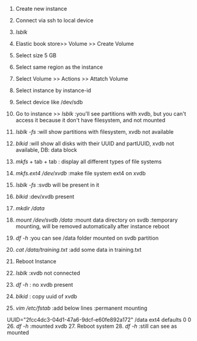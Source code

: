 1. Create new instance
2. Connect via ssh to local device
3. *lsblk*
4. Elastic book store>> Volume >> Create Volume
5. Select size 5 GB
6. Select same region as the instance
7. Select Volume >> Actions >> Attatch Volume
8. Select instance by instance-id
9. Select device like /dev/sdb
10. Go to instance >> *lsblk* :you'll see partitions with xvdb, but you can't access it because it don't have filesystem, and not mounted
11. *lsblk -fs* :will show partitions with filesystem, xvdb not available
12. *blkid* :will show all disks with their UUID and partUUID, xvdb not available, DB: data block
13. *mkfs* + tab + tab : display all different types of file systems
14. *mkfs.ext4 /dev/xvdb* :make file system ext4 on xvdb
15. *lsblk -fs* :svdb will be present in it
16. *blkid* :dev/xvdb present
17. *mkdir /data*
18. *mount /dev/svdb /data* :mount data directory on svdb    :temporary mounting, will be removed automatically after instance reboot
19. *df -h* :you can see /data folder mounted on svdb partition
20. *cat /data/training.txt* :add some data in training.txt

21. Reboot Instance
22. *lsblk*  :xvdb not connected
23. *df -h*  : no xvdb present
24. *blkid*  : copy uuid of xvdb
25. *vim /etc/fstab* :add below lines    :permanent mounting

UUID="2fcc4dc3-04d1-47a6-9dcf-e60fe892a172"  /data  ext4  defaults  0   0
26. *df -h* :mounted xvdb
27. Reboot system
28. *df -h* :still can see as mounted
